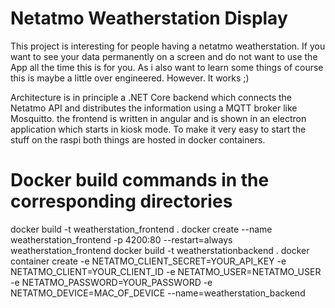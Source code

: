 # Netatmo Weatherstation Display
This project is interesting for people having a netatmo weatherstation. If you want to see your data permanently on a screen and do not want to use the App all the time this is for you.
As i also want to learn some things of course this is maybe a little over engineered. However. It works ;)

Architecture is in principle a .NET Core backend which connects the Netatmo API and distributes the information using a MQTT broker like Mosquitto.
the frontend is written in angular and is shown in an electron application which starts in kiosk mode. To make it very easy to start the stuff on the raspi both things are hosted in docker containers.


# Docker build commands in the corresponding directories
docker build -t weatherstation_frontend .
docker create --name weatherstation_frontend -p 4200:80 --restart=always weatherstation_frontend
docker build -t weatherstationbackend .
docker container create -e NETATMO_CLIENT_SECRET=YOUR_API_KEY -e NETATMO_CLIENT=YOUR_CLIENT_ID -e NETATMO_USER=NETATMO_USER -e NETATMO_PASSWORD=YOUR_PASSWORD -e NETATMO_DEVICE=MAC_OF_DEVICE --name=weatherstation_backend
